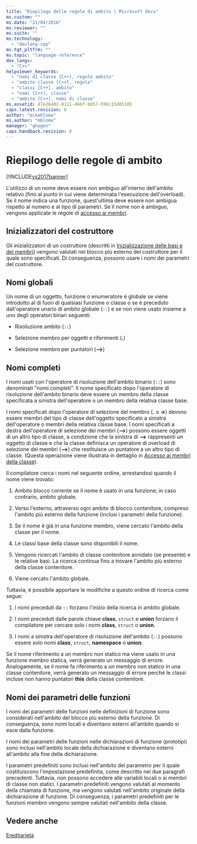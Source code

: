 ```yaml
---
title: "Riepilogo delle regole di ambito | Microsoft Docs"
ms.custom: ""
ms.date: "11/04/2016"
ms.reviewer: ""
ms.suite: ""
ms.technology: 
  - "devlang-cpp"
ms.tgt_pltfrm: ""
ms.topic: "language-reference"
dev_langs: 
  - "C++"
helpviewer_keywords: 
  - "nomi di classe [C++], regole ambito"
  - "ambito classe [C++], regole"
  - "classi [C++], ambito"
  - "nomi [C++], classe"
  - "ambito [C++], nomi di classe"
ms.assetid: 47e26482-0111-466f-b857-598c15d05105
caps.latest.revision: 8
author: "mikeblome"
ms.author: "mblome"
manager: "ghogen"
caps.handback.revision: 8
---
```

# Riepilogo delle regole di ambito
[!INCLUDE[vs2017banner](../assembler/inline/includes/vs2017banner.md)]

L'utilizzo di un nome deve essere non ambiguo all'interno dell'ambito relativo \(fino al punto in cui viene determinata l'esecuzione dell'overload\).  Se il nome indica una funzione, quest'ultima deve essere non ambigua rispetto al numero e al tipo di parametri.  Se il nome non è ambiguo, vengono applicate le regole di [accesso ai membri](../cpp/member-access-control-cpp.md).  
  
## Inizializzatori del costruttore  
 Gli inizializzatori di un costruttore \(descritti in [Inizializzazione delle basi e dei membri](http://msdn.microsoft.com/it-it/2f71377e-2b6b-49da-9a26-18e9b40226a1)\) vengono valutati nel blocco più esterno del costruttore per il quale sono specificati.  Di conseguenza, possono usare i nomi dei parametri del costruttore.  
  
## Nomi globali  
 Un nome di un oggetto, funzione o enumeratore è globale se viene introdotto al di fuori di qualsiasi funzione o classe o se è preceduto dall'operatore unario di ambito globale \(`::`\) e se non viene usato insieme a uno degli operatori binari seguenti:  
  
-   Risoluzione ambito \(`::`\)  
  
-   Selezione membro per oggetti e riferimenti \(**.**\)  
  
-   Selezione membro per puntatori \(**–\>**\)  
  
## Nomi completi  
 I nomi usati con l'operatore di risoluzione dell'ambito binario \(`::`\) sono denominati "nomi completi". Il nome specificato dopo l'operatore di risoluzione dell'ambito binario deve essere un membro della classe specificata a sinistra dell'operatore o un membro della relativa classe base.  
  
 I nomi specificati dopo l'operatore di selezione del membro \(**.** o **\-\>**\) devono essere membri del tipo di classe dell'oggetto specificato a sinistra dell'operatore o membri della relativa classe base.  I nomi specificati a destra dell'operatore di selezione dei membri \(**–\>**\) possono essere oggetti di un altro tipo di classe, a condizione che la sinistra di **–\>** rappresenti un oggetto di classe e che la classe definisca un operatore di overload di selezione dei membri \(**–\>**\) che restituisce un puntatore a un altro tipo di classe.  \(Questa operazione viene illustrata in dettaglio in [Accesso ai membri della classe](../cpp/member-access.md)\).  
  
 Il compilatore cerca i nomi nel seguente ordine, arrestandosi quando il nome viene trovato:  
  
1.  Ambito blocco corrente se il nome è usato in una funzione; in caso contrario, ambito globale.  
  
2.  Verso l'esterno, attraverso ogni ambito di blocco contenitore, compreso l'ambito più esterno della funzione \(inclusi i parametri della funzione\).  
  
3.  Se il nome è già in una funzione membro, viene cercato l'ambito della classe per il nome.  
  
4.  Le classi base della classe sono disponibili il nome.  
  
5.  Vengono ricercati l'ambito di classe contenitore annidato \(se presente\) e le relative basi.  La ricerca continua fino a trovare l'ambito più esterno della classe contenitore.  
  
6.  Viene cercato l'ambito globale.  
  
 Tuttavia, è possibile apportare le modifiche a questo ordine di ricerca come segue:  
  
1.  I nomi preceduti da `::` forzano l'inizio della ricerca in ambito globale.  
  
2.  I nomi preceduti dalle parole chiave **class**, `struct` e **union** forzano il compilatore per cercare solo i nomi **class**, `struct` o **union**.  
  
3.  I nomi a sinistra dell'operatore di risoluzione dell'ambito \(`::`\) possono essere solo nomi **class**, `struct`, **namespace** o **union**.  
  
 Se il nome riferimento a un membro non statico ma viene usato in una funzione membro statica, verrà generato un messaggio di errore.  Analogamente, se il nome fa riferimento a un membro non statico in una classe contenitore, verrà generato un messaggio di errore perché le classi incluse non hanno puntatori **this** della classe contenitore.  
  
## Nomi dei parametri delle funzioni  
 I nomi dei parametri delle funzioni nelle definizioni di funzione sono considerati nell'ambito del blocco più esterno della funzione.  Di conseguenza, sono nomi locali e diventano esterni all'ambito quando si esce dalla funzione.  
  
 I nomi dei parametri delle funzioni nelle dichiarazioni di funzione \(prototipi\) sono inclusi nell'ambito locale della dichiarazione e diventano esterni all'ambito alla fine della dichiarazione.  
  
 I parametri predefiniti sono inclusi nell'ambito del parametro per il quale costituiscono l'impostazione predefinita, come descritto nei due paragrafi precedenti.  Tuttavia, non possono accedere alle variabili locali o ai membri di classe non statici.  I parametri predefiniti vengono valutati al momento della chiamata di funzione, ma vengono valutati nell'ambito originale della dichiarazione di funzione.  Di conseguenza, i parametri predefiniti per le funzioni membro vengono sempre valutati nell'ambito della classe.  
  
## Vedere anche  
 [Ereditarietà](../cpp/inheritance-cpp.md)